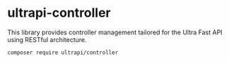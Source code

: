# ultrapi-controller

This library provides controller management tailored for the Ultra Fast API using RESTful architecture.

```bash
composer require ultrapi/controller
```
